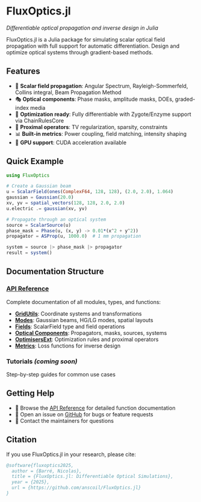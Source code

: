 # FluxOptics.jl

*Differentiable optical propagation and inverse design in Julia*

FluxOptics.jl is a Julia package for simulating scalar optical field propagation with full support for automatic differentiation. Design and optimize optical systems through gradient-based methods.

## Features

- 🌊 **Scalar field propagation**: Angular Spectrum, Rayleigh-Sommerfeld, Collins integral, Beam Propagation Method
- 🎭 **Optical components**: Phase masks, amplitude masks, DOEs, graded-index media
- 🎯 **Optimization ready**: Fully differentiable with Zygote/Enzyme support via ChainRulesCore
- 🔧 **Proximal operators**: TV regularization, sparsity, constraints
- 📊 **Built-in metrics**: Power coupling, field matching, intensity shaping
- 🚀 **GPU support**: CUDA acceleration available

## Quick Example

```julia
using FluxOptics

# Create a Gaussian beam
u = ScalarField(ones(ComplexF64, 128, 128), (2.0, 2.0), 1.064)
gaussian = Gaussian(20.0)
xv, yv = spatial_vectors(128, 128, 2.0, 2.0)
u.electric .= gaussian(xv, yv)

# Propagate through an optical system
source = ScalarSource(u)
phase_mask = Phase(u, (x, y) -> 0.01*(x^2 + y^2))
propagator = ASProp(u, 1000.0)  # 1 mm propagation

system = source |> phase_mask |> propagator
result = system()
```

## Documentation Structure

### [API Reference](api/index.md)
Complete documentation of all modules, types, and functions:
- **[GridUtils](api/gridutils/index.md)**: Coordinate systems and transformations
- **[Modes](api/modes/index.md)**: Gaussian beams, HG/LG modes, spatial layouts
- **[Fields](api/fields/index.md)**: ScalarField type and field operations
- **[Optical Components](api/optical_components/index.md)**: Propagators, masks, sources, systems
- **[OptimisersExt](api/optimisers/index.md)**: Optimization rules and proximal operators
- **[Metrics](api/metrics/index.md)**: Loss functions for inverse design

### Tutorials *(coming soon)*
Step-by-step guides for common use cases

## Getting Help

- 📖 Browse the [API Reference](api/index.md) for detailed function documentation
- 💬 Open an issue on [GitHub](https://github.com/anscoil/FluxOptics.jl) for bugs or feature requests
- 📧 Contact the maintainers for questions

## Citation

If you use FluxOptics.jl in your research, please cite:

```bibtex
@software{fluxoptics2025,
  author = {Barré, Nicolas},
  title = {FluxOptics.jl: Differentiable Optical Simulations},
  year = {2025},
  url = {https://github.com/anscoil/FluxOptics.jl}
}
```
